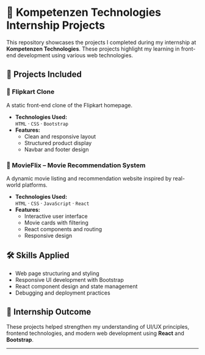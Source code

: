 # 🏢 Kompetenzen Technologies Internship Projects

This repository showcases the projects I completed during my internship at **Kompetenzen Technologies**. These projects highlight my learning in front-end development using various web technologies.

## 📁 Projects Included

### 🔷 Flipkart Clone
A static front-end clone of the Flipkart homepage.

- **Technologies Used:**  
  `HTML` · `CSS` · `Bootstrap`
- **Features:**  
  - Clean and responsive layout  
  - Structured product display  
  - Navbar and footer design

### 🔷 MovieFlix – Movie Recommendation System
A dynamic movie listing and recommendation website inspired by real-world platforms.

- **Technologies Used:**  
  `HTML` · `CSS` · `JavaScript` · `React`
- **Features:**  
  - Interactive user interface  
  - Movie cards with filtering  
  - React components and routing  
  - Responsive design

## 🛠️ Skills Applied

- Web page structuring and styling  
- Responsive UI development with Bootstrap  
- React component design and state management  
- Debugging and deployment practices

## 🎯 Internship Outcome

These projects helped strengthen my understanding of UI/UX principles, frontend technologies, and modern web development using **React** and **Bootstrap**.

---


